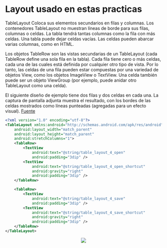 # Layout usado en estas practicas

TableLayout Coloca sus elementos secundarios en filas y columnas. Los contenedores TableLayout no muestran líneas de borde para sus filas, columnas o celdas. La tabla tendrá tantas columnas como la fila con más celdas. Una tabla puede dejar celdas vacías. Las celdas pueden abarcar varias columnas, como en HTML. 

Los objetos TableRow son las vistas secundarias de un TableLayout (cada TableRow define una sola fila en la tabla). Cada fila tiene cero o más celdas, cada una de las cuales está definida por cualquier otro tipo de vista. 
Por lo tanto, las celdas de una fila pueden estar compuestas por una variedad de objetos View, como los objetos ImageView o TextView. 
Una celda también puede ser un objeto ViewGroup (por ejemplo, puede anidar otro TableLayout como una celda).

El siguiente diseño de ejemplo tiene dos filas y dos celdas en cada una. La captura de pantalla adjunta muestra el resultado, con los bordes de las celdas mostrados como líneas punteadas (agregadas para un efecto visual).
[Fuente](https://developer.android.com/guide/topics/ui/layout/grid)
```XML
<?xml version="1.0" encoding="utf-8"?>
<TableLayout xmlns:android="http://schemas.android.com/apk/res/android"
    android:layout_width="match_parent"
    android:layout_height="match_parent"
    android:stretchColumns="1">
    <TableRow>
        <TextView
            android:text="@string/table_layout_4_open"
            android:padding="3dip" />
        <TextView
            android:text="@string/table_layout_4_open_shortcut"
            android:gravity="right"
            android:padding="3dip" />
    </TableRow>

    <TableRow>
        <TextView
            android:text="@string/table_layout_4_save"
            android:padding="3dip" />
        <TextView
            android:text="@string/table_layout_4_save_shortcut"
            android:gravity="right"
            android:padding="3dip" />
    </TableRow>
</TableLayout>
```
<p align="center">
<img src="https://developer.android.com/static/images/table_layout.png" />
</p>
